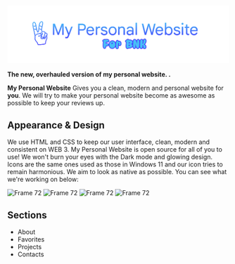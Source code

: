 <p align="center">
  <img src="https://raw.githubusercontent.com/BNK-Trolling-Group/my-personal-website-v3/main/images/MPW4BNK.png"/> 
</p>
  
**The new, overhauled version of my personal website. .**

**My Personal Website** Gives you a clean, modern and personal website for **you**. We will try to make your personal website become as awesome as possible to keep your reviews up.

## Appearance & Design

We use HTML and CSS to keep our user interface, clean, modern and consistent on WEB 3. My Personal Website is open source for all of you to use! We won't burn your eyes with the Dark mode and glowing design. Icons are the same ones used as those in Windows 11 and our icon tries to remain harmonious. We aim to look as native as possible. You can see what we're working on below:

![Frame 72](https://media.discordapp.net/attachments/1043879653112283256/1061709871696851037/image.png)
![Frame 72](https://media.discordapp.net/attachments/1043879653112283256/1061709872074330152/image.png)
![Frame 72](https://media.discordapp.net/attachments/1043879653112283256/1061709872938373190/image.png)
![Frame 72](https://media.discordapp.net/attachments/1043879653112283256/1061709873378758777/image.png)

## Sections

* About
* Favorites
* Projects
* Contacts
